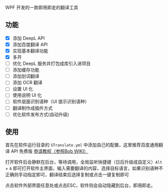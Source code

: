 
WPF 开发的一款即用即走的翻译工具

## 功能

- [x] 添加 DeepL API
- [x] 添加百度翻译 API
- [x] 实现基本翻译功能
- [x] 多开
- [ ] 优化 DeepL 服务并打包成库引入进项目
- [ ] 添加缓存功能
- [ ] 添加划词翻译
- [ ] 添加 OCR 翻译
- [ ] 设置 UI 化
- [ ] 使用说明 UI 化
- [ ] 软件层面识别语种（UI 提示识别语种）
- [ ] 翻译制作成插件方式
- [ ] 优化软件发布方式(自动升级)

## 使用

首先在软件运行目录的 `STranslate.yml` 中添加自己的配置，这里推荐百度通用翻译 API 免费版 [申请教程（参照Bob WIKI）](https://bobtranslate.com/service/translate/baidu.html)

打开软件后会静默在后台，等待调用，全局监听快捷键（日后升级成自定义）`Alt` + `A` 即可打开软件主界面，输入需要翻译的内容，选择目标语言，如果识别语种不正确则手动指定即可，翻译结束后选择复制或点击一键复制即可

点击软件外部界面任意处或点击ESC，软件则会自动隐藏到后台，即用即走。
